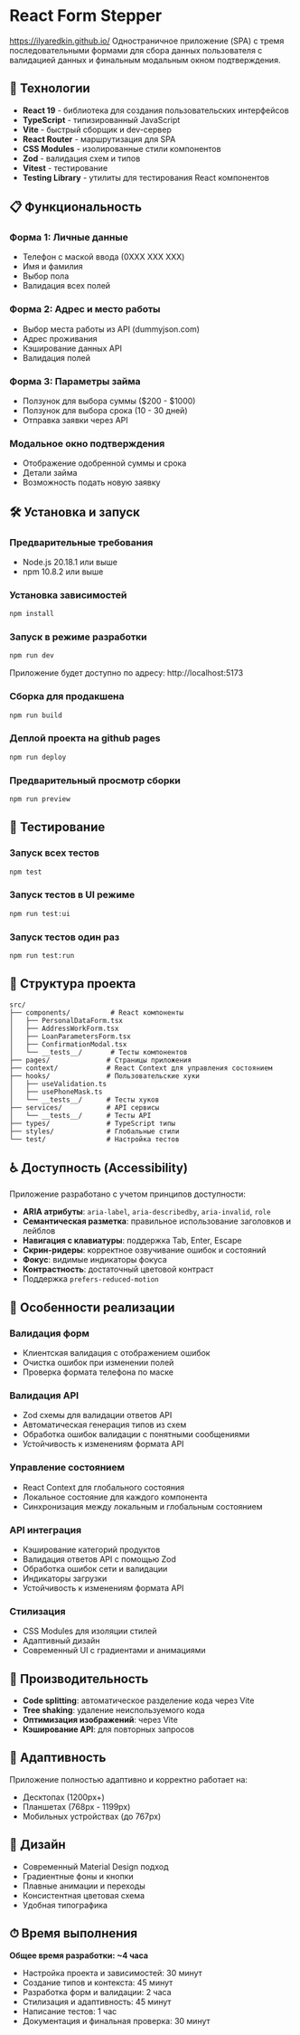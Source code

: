 # React Form Stepper

https://ilyaredkin.github.io/
Одностраничное приложение (SPA) с тремя последовательными формами для сбора данных пользователя с валидацией данных и финальным модальным окном подтверждения.

## 🚀 Технологии

- **React 19** - библиотека для создания пользовательских интерфейсов
- **TypeScript** - типизированный JavaScript
- **Vite** - быстрый сборщик и dev-сервер
- **React Router** - маршрутизация для SPA
- **CSS Modules** - изолированные стили компонентов
- **Zod** - валидация схем и типов
- **Vitest** - тестирование
- **Testing Library** - утилиты для тестирования React компонентов

## 📋 Функциональность

### Форма 1: Личные данные
- Телефон с маской ввода (0XXX XXX XXX)
- Имя и фамилия
- Выбор пола
- Валидация всех полей

### Форма 2: Адрес и место работы
- Выбор места работы из API (dummyjson.com)
- Адрес проживания
- Кэширование данных API
- Валидация полей

### Форма 3: Параметры займа
- Ползунок для выбора суммы ($200 - $1000)
- Ползунок для выбора срока (10 - 30 дней)
- Отправка заявки через API

### Модальное окно подтверждения
- Отображение одобренной суммы и срока
- Детали займа
- Возможность подать новую заявку

## 🛠 Установка и запуск

### Предварительные требования
- Node.js 20.18.1 или выше
- npm 10.8.2 или выше

### Установка зависимостей
```bash
npm install
```

### Запуск в режиме разработки
```bash
npm run dev
```

Приложение будет доступно по адресу: http://localhost:5173

### Сборка для продакшена
```bash
npm run build
```

### Деплой проекта на github pages
```bash
npm run deploy
```

### Предварительный просмотр сборки
```bash
npm run preview
```

## 🧪 Тестирование

### Запуск всех тестов
```bash
npm test
```

### Запуск тестов в UI режиме
```bash
npm run test:ui
```

### Запуск тестов один раз
```bash
npm run test:run
```

## 📁 Структура проекта

```
src/
├── components/          # React компоненты
│   ├── PersonalDataForm.tsx
│   ├── AddressWorkForm.tsx
│   ├── LoanParametersForm.tsx
│   ├── ConfirmationModal.tsx
│   └── __tests__/       # Тесты компонентов
├── pages/              # Страницы приложения
├── context/            # React Context для управления состоянием
├── hooks/              # Пользовательские хуки
│   ├── useValidation.ts
│   ├── usePhoneMask.ts
│   └── __tests__/      # Тесты хуков
├── services/           # API сервисы
│   └── __tests__/      # Тесты API
├── types/              # TypeScript типы
├── styles/             # Глобальные стили
└── test/               # Настройка тестов
```

## ♿ Доступность (Accessibility)

Приложение разработано с учетом принципов доступности:

- **ARIA атрибуты**: `aria-label`, `aria-describedby`, `aria-invalid`, `role`
- **Семантическая разметка**: правильное использование заголовков и лейблов
- **Навигация с клавиатуры**: поддержка Tab, Enter, Escape
- **Скрин-ридеры**: корректное озвучивание ошибок и состояний
- **Фокус**: видимые индикаторы фокуса
- **Контрастность**: достаточный цветовой контраст
- Поддержка `prefers-reduced-motion`

## 🔧 Особенности реализации

### Валидация форм
- Клиентская валидация с отображением ошибок
- Очистка ошибок при изменении полей
- Проверка формата телефона по маске

### Валидация API
- Zod схемы для валидации ответов API
- Автоматическая генерация типов из схем
- Обработка ошибок валидации с понятными сообщениями
- Устойчивость к изменениям формата API

### Управление состоянием
- React Context для глобального состояния
- Локальное состояние для каждого компонента
- Синхронизация между локальным и глобальным состоянием

### API интеграция
- Кэширование категорий продуктов
- Валидация ответов API с помощью Zod
- Обработка ошибок сети и валидации
- Индикаторы загрузки
- Устойчивость к изменениям формата API

### Стилизация
- CSS Modules для изоляции стилей
- Адаптивный дизайн
- Современный UI с градиентами и анимациями

## 🚀 Производительность

- **Code splitting**: автоматическое разделение кода через Vite
- **Tree shaking**: удаление неиспользуемого кода
- **Оптимизация изображений**: через Vite
- **Кэширование API**: для повторных запросов

## 📱 Адаптивность

Приложение полностью адаптивно и корректно работает на:
- Десктопах (1200px+)
- Планшетах (768px - 1199px)
- Мобильных устройствах (до 767px)

## 🎨 Дизайн

- Современный Material Design подход
- Градиентные фоны и кнопки
- Плавные анимации и переходы
- Консистентная цветовая схема
- Удобная типографика

## ⏱ Время выполнения

**Общее время разработки: ~4 часа**

- Настройка проекта и зависимостей: 30 минут
- Создание типов и контекста: 45 минут
- Разработка форм и валидации: 2 часа
- Стилизация и адаптивность: 45 минут
- Написание тестов: 1 час
- Документация и финальная проверка: 30 минут
